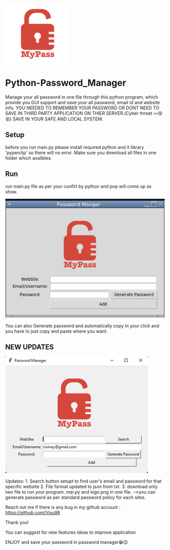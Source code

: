 ![Logo](./logo.png)
# Python-Password_Manager
Manage your all password in one file through this python program, which provide you GUI support and save your all password, email id and website info.
YOU NEEDED TO REMEMBER YOUR PASSWORD OR DONT NEED TO SAVE IN THIRD PARTY APPLICATION ON THIER SERVER.(Cyber threat 💀💀😵😵) SAVE IN YOUR SAFE AND LOCAL SYSTEM.

## Setup
before you run main.py please install required python and it library 'pyperclip' so there will no error.
Make sure you download all files in one folder which availbles.

## Run
run main.py file as per your confirt by python and pop will come up as show.


![GUI Window of Password Manager](./ss1.png)


You can also Generate password and automatically copy in your click and you have to just copy and paste where you want.

## NEW UPDATES

![GUI Window of Password Manager with search option](./ss2.png)

Updates: 1. Search button setupt to find user's email and password for that specific website
         2. File format updated to json from txt.
         3. download only two file to run your program. mai.py and logo.png in one file.
-->you can generate password as per standard password policy for each sites.
         
Reach out me if there is any bug in my github account : https://github.com/Visu98

Thank you!

You can suggest for new features ideas to improve application

ENJOY and save your password in password manager😁😊
